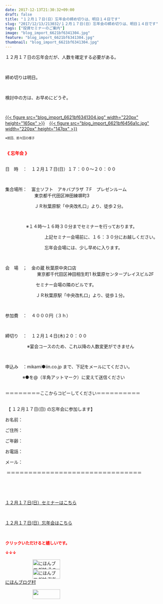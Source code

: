 ```yaml
---
date: 2017-12-13T21:30:32+09:00
draft: false
title: "１２月１７日(日）忘年会の締め切りは、明日１４日です"
slug: "2017/12/13/213032/１２月１７日(日）忘年会の締め切りは、明日１４日です"
tags: ["投資セミナーのご案内"]
image: "blog_import_6621bf6341304.jpg"
feature: "blog_import_6621bf6341304.jpg"
thumbnail: "blog_import_6621bf6341304.jpg"
---
```

<p>１２月１７日の忘年会だが、人数を確定する必要がある。</p><p> </p><p>締め切りは明日。</p><p> </p><p>検討中の方は、お早めにどうぞ。</p><p> </p><p><a href="blog_import_6621bf6341304.jpg">{{< figure src="blog_import_6621bf6341304.jpg" width="220px" height="165px" >}}</a>　<a href="blog_import_6621bf6456a1c.jpg">{{< figure src="blog_import_6621bf6456a1c.jpg" width="220px" height="147px" >}}</a></p><p><span style="font-size: 0.7em;">※前回、前々回の様子</span></p><p><br/><span style="font-weight: bold;"><span style="color: rgb(255, 0, 0);">《 忘年会 》</span></span><br/> </p><p>日　時　：　１２月１７日(日）１７：００～２０：００</p><p> </p><p>集合場所：　富士ソフト　アキバプラザ ７F　プレゼンルーム<br/>　　　　　      東京都千代田区神田練塀町3</p><p>　　　　　      ＪＲ秋葉原駅「中央改札口」より、徒歩２分。</p><p> </p><p>                 ※１４時～１６時３０分までセミナーを行っております。</p><p>　　　　　　　　　上記セミナー会場前に、１６：３０分にお越しください。</p><p>　　　　　　　　　忘年会会場には、少し早めに入ります。</p><p> </p><p>会　場　；　金の蔵 秋葉原中央口店　　　　　<br/> 　　　　　　　東京都千代田区神田相生町1 秋葉原センタープレイスビル2F</p><p>　　　　　　　セミナー会場の隣のビルです。</p><p>　　　　　　　ＪＲ秋葉原駅「中央改札口」より、徒歩１分。</p><p> </p><p>参加費　：　４０００円（３ｈ）</p><p> </p><p>締切り　：　１２月１４日(木)２０：００　</p><p>　　　　　※宴会コースのため、これ以降の人数変更ができません　</p><p> </p><p>申込み　：mikami●iin.co.jp まで、下記をメールにてください。</p><p>              ※●を@（半角アットマーク）に変えて送信ください<br/> </p><p>＝＝＝＝＝＝＝＝ここからコピーしてください＝＝＝＝＝＝＝＝＝＝</p><p><br/> 【 １２月１７日(日) の忘年会に参加します】</p><p>お名前：</p><p>ご住所：</p><p>ご年齢：</p><p>お電話：</p><p>メール：</p><p> ＝＝＝＝＝＝＝＝＝＝＝＝＝＝＝＝＝＝＝＝＝＝＝＝＝＝＝＝＝＝＝</p><p> </p><p> </p><p><a href="17_ek" target="_blank">１２月１７日(日）セミナーはこちら</a></p><p> </p><p><a href="entry-12334043182.html" target="_blank">１２月１７日(日）忘年会はこちら</a></p><p> </p><p><font color="#ff0000" size="2"><strong>クリックいただけると嬉しいです。</strong></font></p><p><font color="#ff0000" size="2"><strong>↓↓↓</strong></font></p><p><a href="ranking.html?p_cid=01260127" id="&amp;blogmura_banner" target="_blank"><img alt="にほんブログ村 その他生活ブログ 不動産投資へ" border="0" height="31" src="data:image/svg+xml;charset=utf-8,%3Csvg%20xmlns%3D%22http%3A%2F%2Fwww.w3.org%2F2000%2Fsvg%22%20title%3D%22Placeholder%20for%20Images%22%20role%3D%22presentation%22%20viewBox%3D%220%200%2088%2031%22%20%2F%3E" width="88" data-src="https://img-proxy.blog-video.jp/images?url=http%3A%2F%2Flife.blogmura.com%2Fhudousantoushi%2Fimg%2Fhudousantoushi88_31.gif" style="aspect-ratio: auto 88 / 31;"/><noscript><img alt="にほんブログ村 その他生活ブログ 不動産投資へ" border="0" height="31" src="https://img-proxy.blog-video.jp/images?url=http%3A%2F%2Flife.blogmura.com%2Fhudousantoushi%2Fimg%2Fhudousantoushi88_31.gif" width="88"></noscript></a><br/><a href="ranking.html?p_cid=01260127" target="_blank"><img alt="にほんブログ村 海外生活ブログ バリ島情報へ" border="0" height="31" src="data:image/svg+xml;charset=utf-8,%3Csvg%20xmlns%3D%22http%3A%2F%2Fwww.w3.org%2F2000%2Fsvg%22%20title%3D%22Placeholder%20for%20Images%22%20role%3D%22presentation%22%20viewBox%3D%220%200%2088%2031%22%20%2F%3E" width="88" data-src="https://img-proxy.blog-video.jp/images?url=http%3A%2F%2Foverseas.blogmura.com%2Fbali%2Fimg%2Fbali88_31.gif" style="aspect-ratio: auto 88 / 31;"/><noscript><img alt="にほんブログ村 海外生活ブログ バリ島情報へ" border="0" height="31" src="https://img-proxy.blog-video.jp/images?url=http%3A%2F%2Foverseas.blogmura.com%2Fbali%2Fimg%2Fbali88_31.gif" width="88"></noscript></a><br/><a href="ranking.html?p_cid=01260127" target="_blank">にほんブログ村</a></p><p><a href="link.php?1804582" title="人気ブログランキングへ"><img border="0" height="31" src="data:image/svg+xml;charset=utf-8,%3Csvg%20xmlns%3D%22http%3A%2F%2Fwww.w3.org%2F2000%2Fsvg%22%20title%3D%22Placeholder%20for%20Images%22%20role%3D%22presentation%22%20viewBox%3D%220%200%2088%2031%22%20%2F%3E" width="88" data-src="https://blog.with2.net/img/banner/banner_22.gif" style="aspect-ratio: auto 88 / 31;"/><noscript><img border="0" height="31" src="https://blog.with2.net/img/banner/banner_22.gif" width="88"></noscript></a></p>

